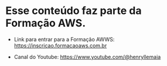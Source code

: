 # Esse conteúdo faz parte da Formação AWS.

- Link para entrar para a Formação AWWS: https://inscricao.formacaoaws.com.br

- Canal do Youtube: https://www.youtube.com/@henryllemaia
